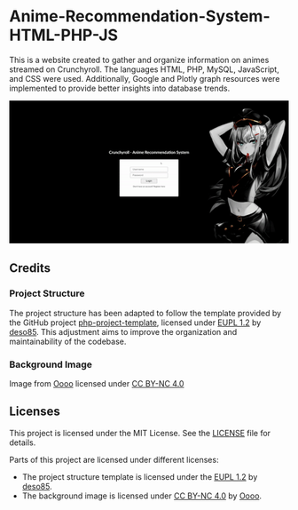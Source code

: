 # Anime-Recommendation-System-HTML-PHP-JS
This is a website created to gather and organize information on animes streamed on Crunchyroll. The languages HTML, PHP, MySQL, JavaScript, and CSS were used. Additionally, Google and Plotly graph resources were implemented to provide better insights into database trends.

![ezgif com-video-to-gif-converter](./ressources/preview-ezgif.com-video-to-gif-converter.gif)

## Credits

### Project Structure
The project structure has been adapted to follow the template provided by the GitHub project [php-project-template](https://github.com/deso85/php-project-template), licensed under [EUPL 1.2](https://eupl.eu/1.2/en/) by [deso85](https://github.com/deso85). This adjustment aims to improve the organization and maintainability of the codebase.

### Background Image
Image from [Oooo](https://www.goodfon.com/user/oooo/) licensed under [CC BY-NC 4.0](https://creativecommons.org/licenses/by-nc/4.0/)

## Licenses
This project is licensed under the MIT License. See the [LICENSE](./LICENSE) file for details.

Parts of this project are licensed under different licenses:
- The project structure template is licensed under the [EUPL 1.2](https://eupl.eu/1.2/en/) by [deso85](https://github.com/deso85).
- The background image is licensed under [CC BY-NC 4.0](https://creativecommons.org/licenses/by-nc/4.0/) by [Oooo](https://www.goodfon.com/user/oooo/).
